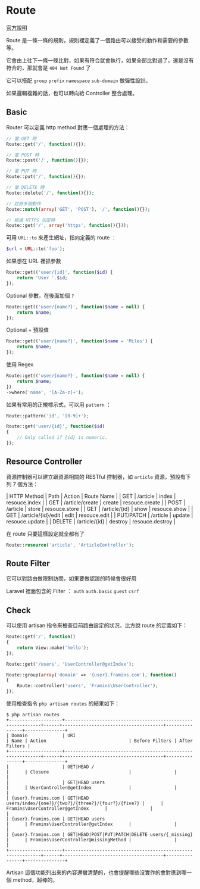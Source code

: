 # Route

[官方說明](http://laravel.tw/docs/routing)

Route 是一條一條的規則，規則裡定義了一個路由可以接受的動作和需要的參數等。

它會由上往下一條一條比對，如果有符合就會執行，如果全部比對過了，還是沒有符合的，那就會是 `404 Not Found` 了

它可以搭配 `group` `prefix` `namespace` `sub-domain` 做彈性設計。

如果邏輯複雜的話，也可以轉向給 Controller 整合處理。

## Basic

Router 可以定義 http method 對應一個處理的方法：

```php
// 當 GET 時
Route::get('/', function(){});

// 當 POST 時
Route::post('/', function(){});

// 當 PUT 時
Route::put('/', function(){});

// 當 DELETE 時
Route::delete('/', function(){});

// 註冊多個動作
Route::match(array('GET', 'POST'), '/', function(){});

// 經過 HTTPS 加密時
Route::get('/', array('https', function(){}));     
```

可用 `URL::to` 來產生網址，指向定義的 route ：

```php
$url = URL::to('foo');
```

如果想在 URL 裡抓參數

```php
Route::get(('user/{id}', function($id) {
    return 'User '.$id;
});
```

Optional 參數，在後面加個 `?`

```php
Route::get(('user/{name?}', function($name = null) {
    return $name;
});
```

Optional + 預設值

```php
Route::get(('user/{name?}', function($name = 'Miles') {
    return $name;
});
```

使用 Regex

```php
Route::get(('user/{name?}', function($name = null) {
    return $name;
})
->where('name', '[A-Za-z]+');
```

如果有常用的正規標示式，可以用 `pattern` ：

```php
Route::pattern('id', '[0-9]+');

Route::get('user/{id}', function($id)
{
    // Only called if {id} is numeric.
});
```

## Resource Controller

資源控制器可以建立跟資源相關的 RESTful 控制器，如 `article` 資源，預設有下列 7 個方法：

|  HTTP Method  |  Path  |  Action  |  Route Name  |
| GET | /article | index | resouce.index |
| GET | /article/create | create | resouce.create |
| POST | /article | store | resouce.store |
| GET | /article/{id} | show | resouce.show |
| GET | /article/{id}/edit | edit | resouce.edit |
| PUT/PATCH | /article | update | resouce.update |
| DELETE | /article/{id} | destroy | resouce.destroy |

在 route 只要這樣設定就全都有了

```php
Route::resource('article', 'ArticleController');
```

## Route Filter

它可以對路由做限制訪問，如果要做認證的時候會很好用

Laravel 裡面包含的 Filter ： `auth` `auth.basic` `guest` `csrf`

## Check

可以使用 artisan 指令來檢查目前路由設定的狀況，比方說 route 的定義如下：

```php
Route::get('/', function()
{
    return View::make('hello');
});

Route::get('/users', 'UserController@getIndex');

Route::group(array('domain' => '{user}.framins.com'), function()
{
    Route::controller('users', 'Framins\UserController');
});
```

使用檢查指令 `php artisan routes` 的結果如下：

    $ php artisan routes
    +--------------------+-------------------------------------------------------------+------+--------------------------------------+----------------+---------------+
    | Domain             | URI                                                         | Name | Action                               | Before Filters | After Filters |
    +--------------------+-------------------------------------------------------------+------+--------------------------------------+----------------+---------------+
    |                    | GET|HEAD /                                                  |      | Closure                              |                |               |
    |                    | GET|HEAD users                                              |      | UserController@getIndex              |                |               |
    | {user}.framins.com | GET|HEAD users/index/{one?}/{two?}/{three?}/{four?}/{five?} |      | Framins\UserController@getIndex      |                |               |
    | {user}.framins.com | GET|HEAD users                                              |      | Framins\UserController@getIndex      |                |               |
    | {user}.framins.com | GET|HEAD|POST|PUT|PATCH|DELETE users/{_missing}             |      | Framins\UserController@missingMethod |                |               |
    +--------------------+-------------------------------------------------------------+------+--------------------------------------+----------------+---------------+

Artisan 這個功能列出來的內容還蠻清楚的，也會提醒哪些沒實作的會對應到哪一個 method，超棒的。
